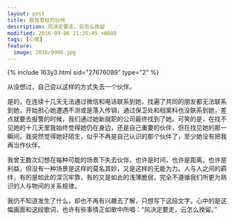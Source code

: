 ```yaml
---
layout: post
title: 致我曾经的伙伴
description: 风决定要走，云怎么挽留
modified: 2016-09-06 21:35:45 +0800
tags: [心情]
feature:
  image: 2016/0906.jpg
---
```


{% include 163y3.html sid="27676089" type="2" %}

从没想过，自己会以这样的方式失去一个伙伴。

是的，在连续十几天无法通过微信和电话联系到她，找遍了共同的朋友都无法联系到她，开始担心她遭遇不测或是落入传销，通过保卫处和档案科也没联系到她，差点就要去报警的时候，我们通过她新就职的公司最终找到了她。可笑的是，在找不见她的十几天里我始终觉得她仍在身边，还是自己重要的伙伴，但在找见她的那一瞬间，我突然觉得她好陌生，似乎不再是自己认识的那个伙伴了，至少她没有把我再当作伙伴。

我曾无数次幻想在每种可能的场景下失去伙伴，也许是时间，也许是距离，也许是利益，但没有一种场景是这样的莫名其妙，又是这样的无能为力。人与人之间的羁绊，有的是如此的深沉牢靠，有的又是如此的浅薄脆弱，完全不遵循我们所更为熟识的人与物间的关系规律。

我仍不知道发生了什么，却也不再有兴趣去了解，只想写下这段文字。心中的是这幅画面和这段歌词，也许有些事情正如歌中所唱：“风决定要走，云怎么挽留。”
